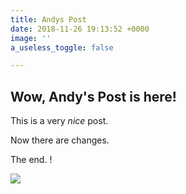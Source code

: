 ```yaml
---
title: Andys Post
date: 2018-11-26 19:13:52 +0000
image: ''
a_useless_toggle: false

---
```

## Wow, Andy's Post is here!

This is a very _nice_ post.

Now there are changes.

The end. !

![](/uploads/e3z-retro.svg)